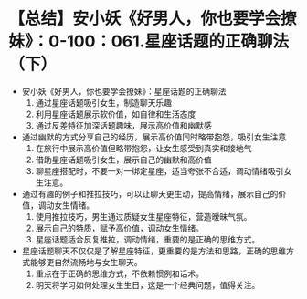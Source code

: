# 【总结】安小妖《好男人，你也要学会撩妹》：0-100：061.星座话题的正确聊法（下）

-   安小妖《好男人，你也要学会撩妹》：星座话题的正确聊法
    1.  通过星座话题吸引女生，制造聊天乐趣
    2.  利用星座话题展示软价值，如自律和生活态度
    3.  通过反差特征加深话题趣味，展示高价值和幽默感
-   通过幽默的方式分享自己的经历，展示高价值同时略带抱怨，吸引女生注意
    1.  在旅行中展示高价值但略带抱怨，让女生感受到真实和接地气
    2.  借助星座话题吸引女生，展示自己的幽默和高价值
    3.  聊星座搭配时，不要一对一绑定星座，适当夸张不合适，调动情绪吸引女生注意。
-   通过有趣的例子和推拉技巧，可以让聊天更生动，提高情绪，展示自己的价值，调动女生情绪。
    1.  使用推拉技巧，男生通过质疑女生星座特征，营造暧昧气氛。
    2.  展示自己的特质，赋予高价值，调动女生情绪。
    3.  星座话题适合反复推拉，调动情绪，重要的是正确的思维方式。
-   星座话题聊天不仅仅是了解星座特征，更重要的是方法和思路，正确的思维方式能够更自然流畅地与女生聊天。
    1.  重点在于正确的思维方式，不依赖惯例和话术。
    2.  明天将学习如何处理女生生日，这是一个经典问题，值得关注。